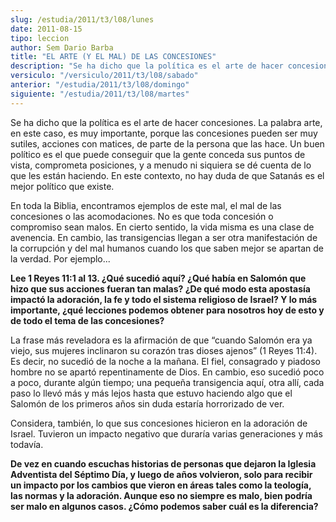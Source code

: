 ```yaml
---
slug: /estudia/2011/t3/l08/lunes
date: 2011-08-15
tipo: leccion
author: Sem Dario Barba
title: "EL ARTE (Y EL MAL) DE LAS CONCESIONES"
description: "Se ha dicho que la política es el arte de hacer concesiones. La palabra arte,  en este caso, es muy importante, porque las concesiones pueden ser muy sutiles,  acciones con matices, de parte de la persona que las hace."
versiculo: "/versiculo/2011/t3/l08/sabado"
anterior: "/estudia/2011/t3/l08/domingo"
siguiente: "/estudia/2011/t3/l08/martes"
---
```


Se ha dicho que la política es el arte de hacer concesiones. La palabra arte, en este caso, es muy importante, porque las concesiones pueden ser muy sutiles, acciones con matices, de parte de la persona que las hace. Un buen político es el que puede conseguir que la gente conceda sus puntos de vista, comprometa posiciones, y a menudo ni siquiera se dé cuenta de lo que les están haciendo. En este contexto, no hay duda de que Satanás es el mejor político que existe.

En toda la Biblia, encontramos ejemplos de este mal, el mal de las concesiones o las acomodaciones. No es que toda concesión o compromiso sean malos. En cierto sentido, la vida misma es una clase de avenencia. En cambio, las transigencias llegan a ser otra manifestación de la corrupción y del mal humanos cuando los que saben mejor se apartan de la verdad. Por ejemplo...

**Lee 1 Reyes 11:1 al 13. ¿Qué sucedió aquí? ¿Qué había en Salomón que hizo que sus acciones fueran tan malas? ¿De qué modo esta apostasía impactó la adoración, la fe y todo el sistema religioso de Israel? Y lo más importante, ¿qué lecciones podemos obtener para nosotros hoy de esto y de todo el tema de las concesiones?**

La frase más reveladora es la afirmación de que “cuando Salomón era ya viejo, sus mujeres inclinaron su corazón tras dioses ajenos” (1 Reyes 11:4). Es decir, no sucedió de la noche a la mañana. El fiel, consagrado y piadoso hombre no se apartó repentinamente de Dios. En cambio, eso sucedió poco a poco, durante algún tiempo; una pequeña transigencia aquí, otra allí, cada paso lo llevó más y más lejos hasta que estuvo haciendo algo que el Salomón de los primeros años sin duda estaría horrorizado de ver.

Considera, también, lo que sus concesiones hicieron en la adoración de Israel. Tuvieron un impacto negativo que duraría varias generaciones y más todavía.

**De vez en cuando escuchas historias de personas que dejaron la Iglesia Adventista del Séptimo Día, y luego de años volvieron, solo para recibir un impacto por los cambios que vieron en áreas tales como la teología, las normas y la adoración. Aunque eso no siempre es malo, bien podría ser malo en algunos casos. ¿Cómo podemos saber cuál es la diferencia?**
